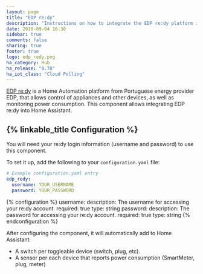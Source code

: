 ```yaml
---
layout: page
title: "EDP re:dy"
description: "Instructions on how to integrate the EDP re:dy platform into Home Assistant."
date: 2018-09-04 16:30
sidebar: true
comments: false
sharing: true
footer: true
logo: edp_redy.png
ha_category: Hub
ha_release: "0.78"
ha_iot_class: "Cloud Polling"
---
```


[EDP re:dy](https://www.edp.pt/particulares/servicos/redy/) is a Home Automation platform from Portuguese energy provider EDP, that allows control of appliances and other devices, as well as monitoring power consumption. This component allows integrating EDP re:dy into Home Assistant.

## {% linkable_title Configuration %}

You will need your re:dy login information (username and password) to use this component.

To set it up, add the following to your `configuration.yaml` file:

```yaml
# Example configuration.yaml entry
edp_redy:
  username: YOUR_USERNAME
  password: YOUR_PASSWORD
```

{% configuration %}
username:
  description: The username for accessing your re:dy account.
  required: true
  type: string
password:
  description: The password for accessing your re:dy account.
  required: true
  type: string
{% endconfiguration %}

After configuring the component, it will automatically add to Home Assistant:

* A switch per toggleable device (switch, plug, etc).
* A sensor per each device that reports power consumption (SmartMeter, plug, meter)

